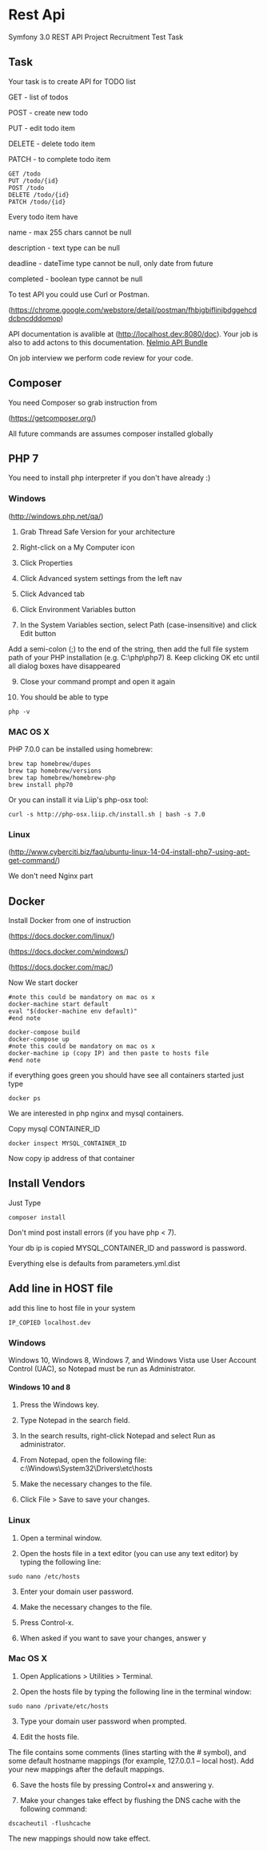 Rest Api
======

Symfony 3.0 REST API Project Recruitment Test Task
## Task
Your task is to create API for TODO list

GET - list of todos

POST - create new todo

PUT - edit todo item

DELETE - delete todo item

PATCH - to complete todo item

```
GET /todo
PUT /todo/{id}
POST /todo
DELETE /todo/{id}
PATCH /todo/{id}
```

Every todo item have

name - max 255 chars cannot be null

description - text type can be null

deadline - dateTime type cannot be null, only date from future

completed - boolean type cannot be null

To test API you could use Curl or Postman.

(https://chrome.google.com/webstore/detail/postman/fhbjgbiflinjbdggehcddcbncdddomop)

API documentation is avalible at (http://localhost.dev:8080/doc).
Your job is also to add actons to this documentation. [Nelmio API Bundle](https://github.com/nelmio/NelmioApiDocBundle)

On job interview we perform code review for your code.

## Composer
You need Composer so grab instruction from

(https://getcomposer.org/)

All future commands are assumes composer installed globally

## PHP 7
You need to install php interpreter if you don't have already :)

### Windows
(http://windows.php.net/qa/)

1. Grab Thread Safe Version for your architecture

2. Right-click on a My Computer icon

3. Click Properties

4. Click Advanced system settings from the left nav

5. Click Advanced tab

6. Click Environment Variables button

7. In the System Variables section, select Path (case-insensitive) and click Edit button

Add a semi-colon (;) to the end of the string, then add the full file system path of your PHP installation (e.g. C:\php\php7)
8. Keep clicking OK etc until all dialog boxes have disappeared

9. Close your command prompt and open it again

10. You should be able to type

```
php -v
```

### MAC OS X
PHP 7.0.0 can be installed using homebrew:
```
brew tap homebrew/dupes
brew tap homebrew/versions
brew tap homebrew/homebrew-php
brew install php70
```
Or you can install it via Liip's php-osx tool:

```
curl -s http://php-osx.liip.ch/install.sh | bash -s 7.0
```

### Linux
(http://www.cyberciti.biz/faq/ubuntu-linux-14-04-install-php7-using-apt-get-command/)

We don't need Nginx part

## Docker
Install Docker from one of instruction

(https://docs.docker.com/linux/)

(https://docs.docker.com/windows/)

(https://docs.docker.com/mac/)

Now We start docker
```
#note this could be mandatory on mac os x
docker-machine start default
eval "$(docker-machine env default)"
#end note

docker-compose build
docker-compose up
#note this could be mandatory on mac os x
docker-machine ip (copy IP) and then paste to hosts file
#end note
```
if everything goes green you should have see all containers started just type

```
docker ps
```
We are interested in php nginx and mysql containers.

Copy mysql CONTAINER_ID

```
docker inspect MYSQL_CONTAINER_ID
```
Now copy ip address of that container

## Install Vendors
Just Type
```
composer install
```
Don't mind post install errors (if you have php < 7).

Your db ip is copied MYSQL_CONTAINER_ID and password is password.

Everything else is defaults from parameters.yml.dist

## Add line in HOST file
add this line to host file in your system
```
IP_COPIED localhost.dev
```

### Windows
Windows 10, Windows 8, Windows 7, and Windows Vista use User Account Control (UAC), so Notepad must be run as Administrator.

#### Windows 10 and 8
1. Press the Windows key.

2. Type Notepad in the search field.

3. In the search results, right-click Notepad and select Run as administrator.

4. From Notepad, open the following file: c:\Windows\System32\Drivers\etc\hosts

5. Make the necessary changes to the file.

6. Click File > Save to save your changes.

### Linux
1. Open a terminal window.

2. Open the hosts file in a text editor (you can use any text editor) by typing the following line:
```
sudo nano /etc/hosts
```

3. Enter your domain user password.

4. Make the necessary changes to the file.

5. Press Control-x.

6. When asked if you want to save your changes, answer y

### Mac OS X
1. Open Applications > Utilities > Terminal.

2. Open the hosts file by typing the following line in the terminal window:
```
sudo nano /private/etc/hosts
```
3. Type your domain user password when prompted.

4. Edit the hosts file.

The file contains some comments (lines starting with the # symbol), and some default hostname mappings (for example, 127.0.0.1 – local host). Add your new mappings after the default mappings.

6. Save the hosts file by pressing Control+x and answering y.

7. Make your changes take effect by flushing the DNS cache with the following command:
```
dscacheutil -flushcache
```
The new mappings should now take effect.